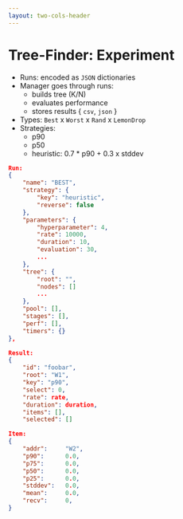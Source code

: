 ```yaml
---
layout: two-cols-header
---
```


# Tree-Finder: Experiment

- Runs: encoded as `JSON` dictionaries
- Manager goes through runs:
    - builds tree (K/N)
    - evaluates performance
    - stores results { `csv`, `json` }
- Types:  `Best` x `Worst` x `Rand` x `LemonDrop`
- Strategies: 
    - p90 
    - p50 
    - heuristic: 0.7 * p90 + 0.3 x stddev

<div 
    alt="sequenceDiagram"
    style="transform: scale(1.0)"
    class="absolute top-12% right-30%"
>

```json 
Run:
{
    "name": "BEST",
    "strategy": {
        "key": "heuristic",
        "reverse": false
    },
    "parameters": {
        "hyperparameter": 4,
        "rate": 10000,
        "duration": 10,
        "evaluation": 30,
        ...
    },
    "tree": {
        "root": "",
        "nodes": []
        ...
    },
    "pool": [],
    "stages": [],
    "perf": [],
    "timers": {}
},

```

</div>

<div 
    alt="sequenceDiagram"
    style="transform: scale(1.0)"
    class="absolute top-12% right-9%"
>

```json 
Result:
{
    "id": "foobar",
    "root": "W1",
    "key": "p90",
    "select": 0, 
    "rate": rate,
    "duration": duration,
    "items": [],
    "selected": []
```

```json 
Item:
{
    "addr":     "W2",
    "p90":      0.0,
    "p75":      0.0,
    "p50":      0.0,
    "p25":      0.0,
    "stddev":   0.0,
    "mean":     0.0,
    "recv":     0,
}
```
</div>

<TUMLogo variant="white" />
